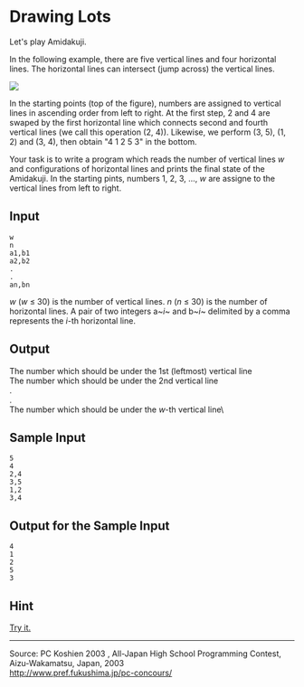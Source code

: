 Drawing Lots
============

Let's play Amidakuji.

In the following example, there are five vertical lines and four
horizontal lines. The horizontal lines can intersect (jump across) the
vertical lines.

![](IMAGE1/amida1.gif)

In the starting points (top of the figure), numbers are assigned to
vertical lines in ascending order from left to right. At the first step,
2 and 4 are swaped by the first horizontal line which connects second
and fourth vertical lines (we call this operation (2, 4)). Likewise, we
perform (3, 5), (1, 2) and (3, 4), then obtain "4 1 2 5 3" in the
bottom.

Your task is to write a program which reads the number of vertical lines
*w* and configurations of horizontal lines and prints the final state of
the Amidakuji. In the starting pints, numbers 1, 2, 3, ..., *w* are
assigne to the vertical lines from left to right.

Input
-----

    w
    n
    a1,b1
    a2,b2
    .
    .
    an,bn

*w* (*w* ≤ 30) is the number of vertical lines. *n* (*n* ≤ 30) is the
number of horizontal lines. A pair of two integers a~*i*~ and b~*i*~
delimited by a comma represents the *i*-th horizontal line.

Output
------

The number which should be under the 1st (leftmost) vertical line\
 The number which should be under the 2nd vertical line\
 .\
 .\
 The number which should be under the *w*-th vertical line\

Sample Input
------------

    5
    4
    2,4
    3,5
    1,2
    3,4

Output for the Sample Input
---------------------------

    4
    1
    2
    5
    3

Hint
----

[Try it.](IMAGE1/lots.gif)

* * * * *

Source: PC Koshien 2003 , All-Japan High School Programming Contest,
Aizu-Wakamatsu, Japan, 2003\
 <http://www.pref.fukushima.jp/pc-concours/>

 

